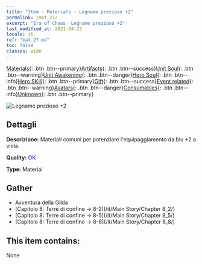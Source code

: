 ```yaml
---
title: "Item - Materials - Legname prezioso +2"
permalink: /mat_27/
excerpt: "Era of Chaos  Legname prezioso +2"
last_modified_at: 2021-04-23
locale: it
ref: "mat_27.md"
toc: false
classes: wide
---
```

 [Materials](/ItemsIT/){: .btn .btn--primary}[Artifacts](/ItemsIT/Artifacts/){: .btn .btn--success}[Unit Soul](/ItemsIT/UnitSoul/){: .btn .btn--warning}[Unit Awakening](/ItemsIT/UnitAwakening/){: .btn .btn--danger}[Hero Soul](/ItemsIT/HeroSoul/){: .btn .btn--info}[Hero SKill](/ItemsIT/HeroSkill/){: .btn .btn--primary}[Gift](/ItemsIT/Gift/){: .btn .btn--success}[Event related](/ItemsIT/Events/){: .btn .btn--warning}[Avatars](/ItemsIT/Avatars/){: .btn .btn--danger}[Consumables](/ItemsIT/Consumables/){: .btn .btn--info}[Unknown](/ItemsIT/Unknown/){: .btn .btn--primary}

 ![Legname prezioso +2](/images/t/i_cailiao_mucai1.png)

## Dettagli
 **Descrizione:** Materiali comuni per potenziare l'equipaggiamento da blu +2 a viola.

 **Quality:** <span style="color: #0000CD">OK</span>

 **Type:** Material

## Gather

*    Avventura della Gilda 
*    [Capitolo 8: Terre di confine -> 8-2](/it/Main Story/Chapter 8_2/) 
*    [Capitolo 8: Terre di confine -> 8-5](/it/Main Story/Chapter 8_5/) 
*    [Capitolo 8: Terre di confine -> 8-8](/it/Main Story/Chapter 8_8/) 

## This item contains:

  None

